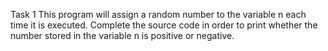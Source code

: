 Task 1 This program will assign a random number to the variable n each time it is executed. Complete the source code in order to print whether the number stored in the variable n is positive or negative.
